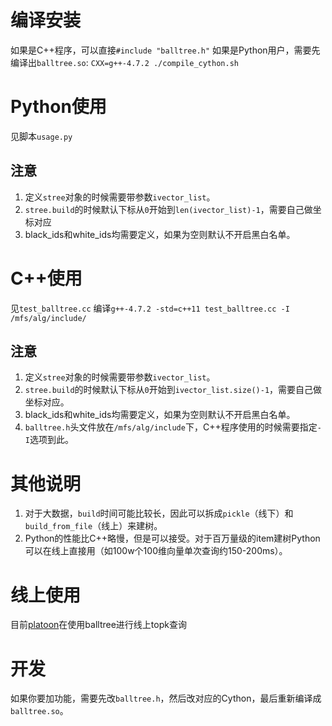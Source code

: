 # 编译安装
如果是C++程序，可以直接`#include "balltree.h"`
如果是Python用户，需要先编译出`balltree.so`: `CXX=g++-4.7.2 ./compile_cython.sh`

# Python使用
见脚本`usage.py`

## 注意 
1. 定义`stree`对象的时候需要带参数`ivector_list`。
2. `stree.build`的时候默认下标从`0`开始到`len(ivector_list)-1`，需要自己做坐标对应
3. black_ids和white_ids均需要定义，如果为空则默认不开启黑白名单。

# C++使用
见`test_balltree.cc`
编译`g++-4.7.2 -std=c++11 test_balltree.cc -I /mfs/alg/include/`

## 注意
1. 定义`stree`对象的时候需要带参数`ivector_list`。
2. `stree.build`的时候默认下标从`0`开始到`ivector_list.size()-1`，需要自己做坐标对应。
3. black_ids和white_ids均需要定义，如果为空则默认不开启黑白名单。
4. `balltree.h`头文件放在`/mfs/alg/include`下，C++程序使用的时候需要指定`-I`选项到此。

# 其他说明
1. 对于大数据，`build`时间可能比较长，因此可以拆成`pickle`（线下）和`build_from_file`（线上）来建树。
2. Python的性能比C++略慢，但是可以接受。对于百万量级的item建树Python可以在线上直接用（如100w个100维向量单次查询约150-200ms）。

# 线上使用
目前[platoon](http://code.dapps.douban.com/platoon)在使用balltree进行线上topk查询

# 开发
如果你要加功能，需要先改`balltree.h`，然后改对应的Cython，最后重新编译成`balltree.so`。
